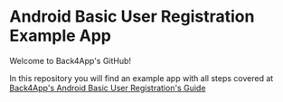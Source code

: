 # Android Basic User Registration Example App

Welcome to Back4App's GitHub!

In this repository you will find an example app with all steps covered at [Back4App's Android Basic User Registration's Guide](https://www.back4app.com/docs/pages/android/basic-user-login)
